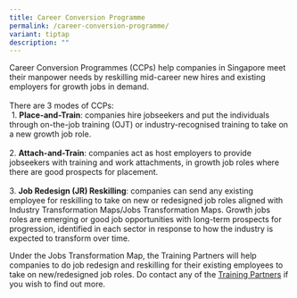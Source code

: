 ```yaml
---
title: Career Conversion Programme
permalink: /career-conversion-programme/
variant: tiptap
description: ""
---
```

<p>Career Conversion Programmes (CCPs) help companies in Singapore meet their
manpower needs by reskilling mid-career new hires and existing employers
for growth jobs in demand.
<br>
<br>There are 3 modes of CCPs:
<br>&nbsp;1. <strong>Place-and-Train</strong>:&nbsp;companies hire jobseekers
and put the individuals through on-the-job training (OJT) or industry-recognised
training to take on a new growth job role.&nbsp;
<br>
<br>2. <strong>Attach-and-Train</strong>:&nbsp;companies act as host employers
to provide jobseekers with training and work attachments, in growth job
roles where there are good prospects for placement.&nbsp;
<br>
<br>3. <strong>Job Redesign (JR) Reskilling</strong>:&nbsp;companies can send
any existing employee for reskilling to take on new or redesigned job roles
aligned with Industry Transformation Maps/Jobs Transformation Maps.&nbsp;Growth
jobs roles are emerging or good job opportunities with long-term prospects
for progression, identified in each sector in response to how the industry
is expected to transform over time.</p>
<p></p>
<p>Under the Jobs Transformation Map, the Training Partners will help companies
to do job redesign and reskilling for their existing employees to take
on new/redesigned job roles. Do contact any of the <a href="/contact-us/" rel="noopener noreferrer nofollow" target="_blank">Training Partners</a> if you wish to find out more.</p>
<p></p>
<p></p>
<p>
<br>
</p>